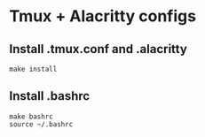 # Tmux + Alacritty configs
## Install .tmux.conf and .alacritty
```
make install
```
## Install .bashrc
```
make bashrc
source ~/.bashrc
```
